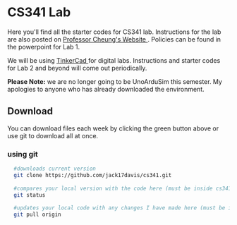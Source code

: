 # CS341 Lab
Here you'll find all the starter codes for CS341 lab. Instructions for the lab are also posted on <a href="https://www.cs.umb.edu/~cheungr/cs341/"> Professor Cheung's Website </a>.
Policies can be found in the powerpoint for Lab 1.

We will be using <a href="https://www.tinkercad.com"> TinkerCad </a> for digital labs. Instructions and starter codes for Lab 2 and beyond will come out periodically.

**Please Note:** we are no longer going to be UnoArduSim this semester. My apologies to anyone who has already downloaded the environment. 


## Download
You can download files each week by clicking the green button above or use git to download all at once.

### using git
```bash
  #downloads current version
  git clone https://github.com/jack17davis/cs341.git 
  
  #compares your local version with the code here (must be inside cs341 directory)
  git status
  
  #updates your local code with any changes I have made here (must be inside cs341 directory)
  git pull origin
```
